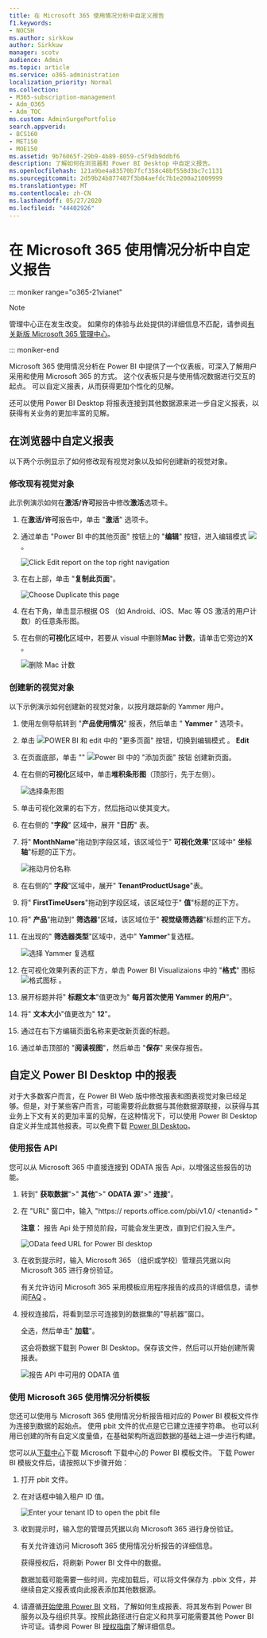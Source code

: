 ```yaml
---
title: 在 Microsoft 365 使用情况分析中自定义报告
f1.keywords:
- NOCSH
ms.author: sirkkuw
author: Sirkkuw
manager: scotv
audience: Admin
ms.topic: article
ms.service: o365-administration
localization_priority: Normal
ms.collection:
- M365-subscription-management
- Adm_O365
- Adm_TOC
ms.custom: AdminSurgePortfolio
search.appverid:
- BCS160
- MET150
- MOE150
ms.assetid: 9b76065f-29b9-4b89-8059-c5f9db9ddbf6
description: 了解如何在浏览器和 Power BI Desktop 中自定义报告。
ms.openlocfilehash: 121a9be4a83570b7fcf358c48bf558d3bc7c1131
ms.sourcegitcommit: 2d59b24b877487f3b84aefdc7b1e200a21009999
ms.translationtype: MT
ms.contentlocale: zh-CN
ms.lasthandoff: 05/27/2020
ms.locfileid: "44402926"
---
```

# <a name="customize-the-reports-in-microsoft-365-usage-analytics"></a>在 Microsoft 365 使用情况分析中自定义报告

::: moniker range="o365-21vianet"

> [!NOTE]
> 管理中心正在发生改变。 如果你的体验与此处提供的详细信息不匹配，请参阅[有关新版 Microsoft 365 管理中心](https://docs.microsoft.com/microsoft-365/admin/microsoft-365-admin-center-preview?view=o365-21vianet)。

::: moniker-end

Microsoft 365 使用情况分析在 Power BI 中提供了一个仪表板，可深入了解用户采用和使用 Microsoft 365 的方式。 这个仪表板只是与使用情况数据进行交互的起点。 可以自定义报表，从而获得更加个性化的见解。
  
还可以使用 Power BI Desktop 将报表连接到其他数据源来进一步自定义报表，以获得有关业务的更加丰富的见解。
  
## <a name="customizing-reports-in-the-browser"></a>在浏览器中自定义报表

以下两个示例显示了如何修改现有视觉对象以及如何创建新的视觉对象。
  
### <a name="modify-an-existing-visual"></a>修改现有视觉对象

此示例演示如何在**激活/许可**报告中修改**激活**选项卡。 
  
1. 在**激活/许可**报告中，单击 "**激活**" 选项卡。
    
2. 通过单击 "Power BI 中的其他页面" 按钮上的 "**编辑**" 按钮，进入编辑模式 ![ ](../../media/d8da3c19-3f2d-4bf6-811e-faa804f74770.png) 。 
    
    ![Click Edit report on the top right navigation](../../media/e2c16663-1fbd-4d7f-887c-0cbb891d3b3d.png)
  
3. 在右上部，单击 "**复制此页面**"。
    
    ![Choose Duplicate this page](../../media/b2d18dcd-6b82-4ce7-ab79-1b24e3721309.png)
  
4. 在右下角，单击显示根据 OS （如 Android、iOS、Mac 等 OS 激活的用户计数）的任意条形图。
    
5. 在右侧的**可视化**区域中，若要从 visual 中删除**Mac 计数**，请单击它旁边的**X** 。

    ![删除 Mac 计数](../../media/ce3d8358-df57-4f64-bd25-ac5be7fc8713.png)    
    
### <a name="create-a-new-visual"></a>创建新的视觉对象

以下示例演示如何创建新的视觉对象，以按月跟踪新的 Yammer 用户。
  
1. 使用左侧导航转到 "**产品使用情况**" 报表，然后单击 " **Yammer** " 选项卡。
    
2. 单击 ![ POWER BI 和 edit 中的 "更多页面" 按钮，切换到编辑模式 ](../../media/d8da3c19-3f2d-4bf6-811e-faa804f74770.png) 。 **Edit** 
    
3. 在页面底部，单击 "" ![Power BI 中的 "添加页面" 按钮](../../media/d3b8c117-17d4-4f53-b078-8fefc2155b24.png) 创建新页面。
  
4. 在右侧的**可视化**区域中，单击**堆积条形图**（顶部行，先于左侧）。

    ![选择条形图](../../media/214c3fed-6eae-43e6-83fb-708a2d74406e.png)
    
5. 单击可视化效果的右下方，然后拖动以使其变大。

6. 在右侧的 "**字段**" 区域中，展开 "**日历**" 表。

7. 将" **MonthName**"拖动到字段区域，该区域位于" **可视化效果**"区域中" **坐标轴**"标题的正下方。
 
    ![拖动月份名称](../../media/bff99987-8c4b-4618-89fd-47df557b0ed7.png)
    
8. 在右侧的" **字段**"区域中，展开" **TenantProductUsage**"表。

9. 将" **FirstTimeUsers**"拖动到字段区域，该区域位于" **值**"标题的正下方。

10. 将" **产品**"拖动到" **筛选器**"区域，该区域位于" **视觉级筛选器**"标题的正下方。

11. 在出现的" **筛选器类型**"区域中，选中" **Yammer**"复选框。

    ![选择 Yammer 复选框](../../media/82e99730-0de9-42da-928a-76aab0c3e609.png)
  
12. 在可视化效果列表的正下方，单击 Power BI Visualizaions 中的 "**格式**" 图标 ![ 格式图标 ](../../media/ee0602f3-3df5-4930-b862-db1d90ae4ae2.png) 。

13. 展开标题并将" **标题文本**"值更改为" **每月首次使用 Yammer 的用户**"。
    
14. 将" **文本大小**"值更改为" **12**"。
    
15. 通过在右下方编辑页面名称来更改新页面的标题。

16.  通过单击顶部的 "**阅读视图**"，然后单击 "**保存**" 来保存报告。
    
## <a name="customizing-the-reports-in-power-bi-desktop"></a>自定义 Power BI Desktop 中的报表

对于大多数客户而言，在 Power BI Web 版中修改报表和图表视觉对象已经足够。但是，对于某些客户而言，可能需要将此数据与其他数据源联接，以获得与其业务上下文有关的更加丰富的见解，在这种情况下，可以使用 Power BI Desktop 自定义并生成其他报表。可以免费下载 [Power BI Desktop](https://go.microsoft.com/fwlink/p/?linkid=849797)。 
  
### <a name="use-the-reporting-apis"></a>使用报告 API

您可以从 Microsoft 365 中直接连接到 ODATA 报告 Api，以增强这些报告的功能。
  
1. 转到" **获取数据**"\>" **其他**"\>" **ODATA 源**"\>" **连接**"。
    
2. 在 "URL" 窗口中，输入 "https:// <i></i> reports.office.com/pbi/v1.0/ \<tenantid\> "
    
    **注意：** 报告 Api 处于预览阶段，可能会发生更改，直到它们投入生产。 
  
    ![OData feed URL for Power BI desktop](../../media/c0ef967e-a454-4eba-bc8e-61e113170053.png)
  
3. 在收到提示时，输入 Microsoft 365 （组织或学校）管理员凭据以向 Microsoft 365 进行身份验证。
    
    有关允许访问 Microsoft 365 采用模板应用程序报告的成员的详细信息，请参阅[FAQ](usage-analytics.md#faq) 。 
    
4. 授权连接后，将看到显示可连接到的数据集的"导航器"窗口。
    
    全选，然后单击" **加载**"。
    
    这会将数据下载到 Power BI Desktop。保存该文件，然后可以开始创建所需报表。
    
    ![报告 API 中可用的 ODATA 值](../../media/545b4d17-dbbd-4cfc-b75a-a8b27283d438.png)
  
### <a name="use-the-microsoft-365-usage-analytics-template"></a>使用 Microsoft 365 使用情况分析模板

您还可以使用与 Microsoft 365 使用情况分析报告相对应的 Power BI 模板文件作为连接到数据的起始点。 使用 pbit 文件的优点是它已建立连接字符串。 也可以利用已创建的所有自定义度量值，在基础架构所返回数据的基础上进一步进行构建。
  
您可以从[下载中心](https://download.microsoft.com/download/7/8/2/782ba8a7-8d89-4958-a315-dab04c3b620c/Microsoft%20365%20Usage%20Analytics.pbit)下载 Microsoft 下载中心的 Power BI 模板文件。 下载 Power BI 模板文件后，请按照以下步骤开始：
  
1. 打开 pbit 文件。
    
2. 在对话框中输入租户 ID 值。
    
    ![Enter your tenant ID to open the pbit file](../../media/071ed0bf-8b9d-49c6-81fc-fd4c6cc85bd3.png)
  
3. 收到提示时，输入您的管理员凭据以向 Microsoft 365 进行身份验证。
    
     有关允许谁访问 Microsoft 365 使用情况分析报告的详细信息。 
    
    获得授权后，将刷新 Power BI 文件中的数据。
    
    数据加载可能需要一些时间，完成加载后，可以将文件保存为 .pbix 文件，并继续自定义报表或向此报表添加其他数据源。
    
4. 请遵循[开始使用 Power BI](https://go.microsoft.com/fwlink/?linkid=849802) 文档，了解如何生成报表、将其发布到 Power BI 服务以及与组织共享。按照此路径进行自定义和共享可能需要其他 Power BI 许可证。请参阅 Power BI [授权指南](https://go.microsoft.com/fwlink/p/?linkid=849803)了解详细信息。 
    


